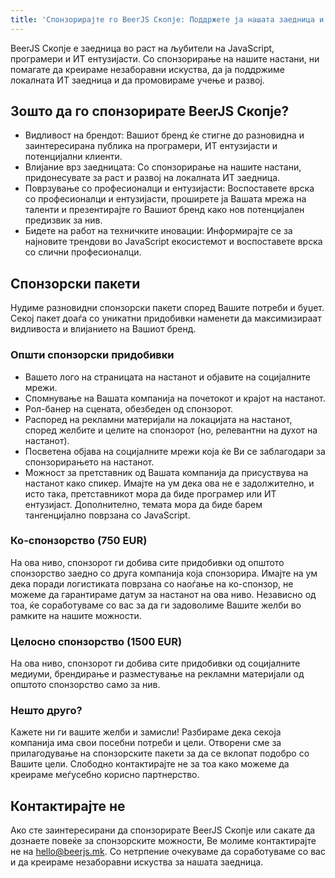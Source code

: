 ```yaml
---
title: 'Спонзорирајте го BeerJS Скопје: Поддржете ја нашата заедница и засилете го Вашиот бренд'
---
```


BeerJS Скопје е заедница во раст на љубители на JavaScript, програмери и ИТ ентузијасти. Со спонзорирање на нашите
настани, ни помагате да креираме незаборавни искуства, да ја поддржиме локалната ИТ заедница и да промовираме учење и
развој.

## Зошто да го спонзорирате BeerJS Скопје?

- Видливост на брендот: Вашиот бренд ќе стигне до разновидна и заинтересирана публика на програмери, ИТ ентузијасти и
  потенцијални клиенти.
- Влијание врз заедницата: Со спонзорирање на нашите настани, придонесувате за раст и развој на локалната ИТ заедница.
- Поврзување со професионалци и ентузијасти: Воспоставете врска со професионалци и ентузијасти, проширете ја Вашата
  мрежа на таленти и презентирајте го Вашиот бренд како нов потенцијален предизвик за нив.
- Бидете на работ на техничките иновации: Информирајте се за најновите трендови во JavaScript екосистемот и воспоставете
  врска со слични професионалци.

## Спонзорски пакети

Нудиме разновидни спонзорски пакети според Вашите потреби и буџет. Секој пакет доаѓа со уникатни придобивки наменети да
максимизираат видливоста и влијанието на Вашиот бренд.

### Општи спонзорски придобивки

- Вашето лого на страницата на настанот и објавите на социјалните мрежи.
- Спомнување на Вашата компанија на почетокот и крајот на настанот.
- Рол-банер на сцената, обезбеден од спонзорот.
- Распоред на рекламни материјали на локацијата на настанот, според желбите и целите на спонзорот (но, релевантни на
  духот на настанот).
- Посветена објава на социјалните мрежи која ќе Ви се заблагодари за спонзорирањето на настанот.
- Можност за претставник од Вашата компанија да присуствува на настанот како спикер. Имајте на ум дека ова не е
  задолжително, и исто така, претставникот мора да биде програмер или ИТ ентузијаст. Дополнително, темата мора да биде
  барем тангенцијално поврзана со JavaScript.

### Ко-спонзорство (750 EUR)

На ова ниво, спонзорот ги добива сите придобивки од општото спонзорство заедно со друга компанија која спонзорира.
Имајте на ум дека поради логистиката поврзана со наоѓање на ко-спонзор, не можеме да гарантираме датум за настанот на
ова ниво. Независно од тоа, ќе соработуваме со вас за да ги задоволиме Вашите желби во рамките на нашите можности.

### Целосно спонзорство (1500 EUR)

На ова ниво, спонзорот ги добива сите придобивки од социјалните медиуми, брендирање и разместување на рекламни
материјали од општото спонзорство само за нив.

### Нешто друго?

Кажете ни ги вашите желби и замисли! Разбираме дека секоја компанија има свои посебни потреби и цели. Отворени сме за
прилагодување на спонзорските пакети за да се вклопат подобро со Вашите цели. Слободно контактирајте не за тоа како
можеме да креираме меѓусебно корисно партнерство.

## Контактирајте не

Ако сте заинтересирани да спонзорирате BeerJS Скопје или сакате да дознаете повеќе за спонзорските можности, Ве молиме
контактирајте не на [hello@beerjs.mk](mailto:hello@beer.mk). Со нетрпение очекуваме да соработуваме со вас и да креираме
незаборавни искуства за нашата заедница.
